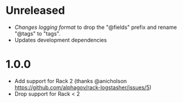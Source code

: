 # Unreleased

- *Changes logging format* to drop the "@fields" prefix and rename "@tags" to "tags".
- Updates development dependencies

# 1.0.0

- Add support for Rack 2 (thanks @anicholson https://github.com/alphagov/rack-logstasher/issues/5)
- Drop support for Rack < 2
